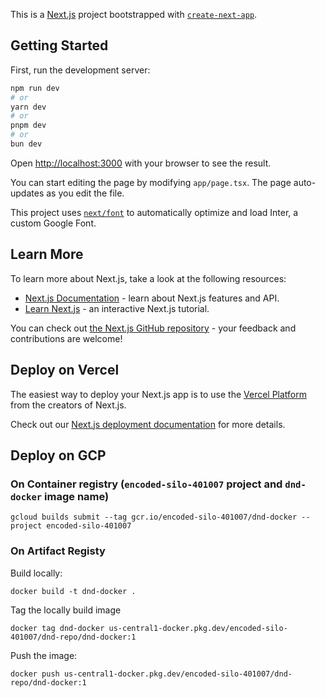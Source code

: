 This is a [Next.js](https://nextjs.org/) project bootstrapped with [`create-next-app`](https://github.com/vercel/next.js/tree/canary/packages/create-next-app).

## Getting Started

First, run the development server:

```bash
npm run dev
# or
yarn dev
# or
pnpm dev
# or
bun dev
```

Open [http://localhost:3000](http://localhost:3000) with your browser to see the result.

You can start editing the page by modifying `app/page.tsx`. The page auto-updates as you edit the file.

This project uses [`next/font`](https://nextjs.org/docs/basic-features/font-optimization) to automatically optimize and load Inter, a custom Google Font.

## Learn More

To learn more about Next.js, take a look at the following resources:

- [Next.js Documentation](https://nextjs.org/docs) - learn about Next.js features and API.
- [Learn Next.js](https://nextjs.org/learn) - an interactive Next.js tutorial.

You can check out [the Next.js GitHub repository](https://github.com/vercel/next.js/) - your feedback and contributions are welcome!

## Deploy on Vercel

The easiest way to deploy your Next.js app is to use the [Vercel Platform](https://vercel.com/new?utm_medium=default-template&filter=next.js&utm_source=create-next-app&utm_campaign=create-next-app-readme) from the creators of Next.js.

Check out our [Next.js deployment documentation](https://nextjs.org/docs/deployment) for more details.

## Deploy on GCP

### On Container registry (`encoded-silo-401007` project and `dnd-docker` image name)

```
gcloud builds submit --tag gcr.io/encoded-silo-401007/dnd-docker --project encoded-silo-401007
```

### On Artifact Registy

Build locally:

```
docker build -t dnd-docker .
```

Tag the locally build image

```
docker tag dnd-docker us-central1-docker.pkg.dev/encoded-silo-401007/dnd-repo/dnd-docker:1
```

Push the image:

```
docker push us-central1-docker.pkg.dev/encoded-silo-401007/dnd-repo/dnd-docker:1
```
